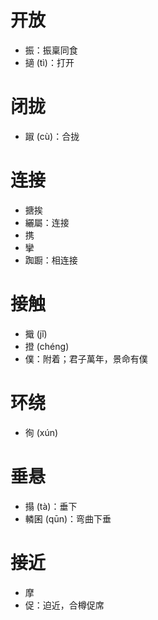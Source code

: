 # 开放
* 振：振稟同食
* 擿 (tì)：打开
# 闭拢
* 踧 (cù)：合拢
# 连接
* 搪挨
* 纚屬：连接
* 携
* 攣
* 踟蹰：相连接
# 接触
* 擑 (jǐ)
* 撜 (chéng)
* 僕：附着；君子萬年，景命有僕
# 环绕
* 徇 (xún)
# 垂悬
* 搨 (tà)：垂下
* 轔囷 (qūn)：弯曲下垂
# 接近
- 摩
- 促：迫近，合樽促席
